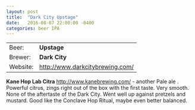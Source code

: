 ```yaml
---
layout: post
title:  "Dark City Upstage"
date:   2016-08-07 22:00:00 -0400
categories: beer IPA
---
```


|   |   |
|---|---|
| Beer: | __Upstage__ |
| Brewer: | __Dark City__ |
| Website: | <http://www.darkcitybrewing.com/> |


__Kane Hop Lab Citra__ <http://www.kanebrewing.com/> - another Pale ale . Powerful citrus, zings right out of the box with the first taste. Very smooth. None of the aftertaste of the Dark City. Went well up against pretzels and mustard. Good like the Conclave Hop Ritual, maybe even better balanced.
